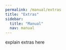 ```yaml
---
permalink: /manual/extras
title: "Extras"
sidebar:
  title: "Manual"
  nav: manual
---
```


explain extras here